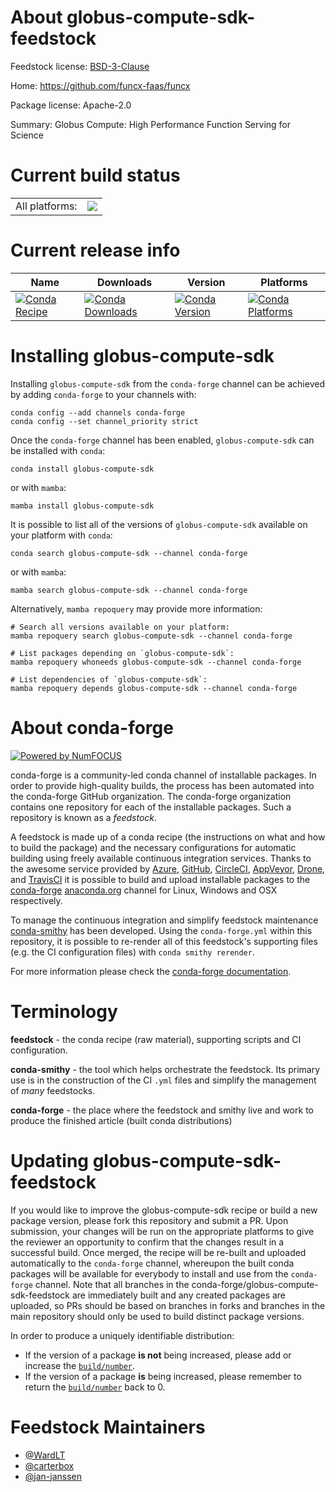 About globus-compute-sdk-feedstock
==================================

Feedstock license: [BSD-3-Clause](https://github.com/conda-forge/globus-compute-sdk-feedstock/blob/main/LICENSE.txt)

Home: https://github.com/funcx-faas/funcx

Package license: Apache-2.0

Summary: Globus Compute: High Performance Function Serving for Science

Current build status
====================


<table><tr><td>All platforms:</td>
    <td>
      <a href="https://dev.azure.com/conda-forge/feedstock-builds/_build/latest?definitionId=19557&branchName=main">
        <img src="https://dev.azure.com/conda-forge/feedstock-builds/_apis/build/status/globus-compute-sdk-feedstock?branchName=main">
      </a>
    </td>
  </tr>
</table>

Current release info
====================

| Name | Downloads | Version | Platforms |
| --- | --- | --- | --- |
| [![Conda Recipe](https://img.shields.io/badge/recipe-globus--compute--sdk-green.svg)](https://anaconda.org/conda-forge/globus-compute-sdk) | [![Conda Downloads](https://img.shields.io/conda/dn/conda-forge/globus-compute-sdk.svg)](https://anaconda.org/conda-forge/globus-compute-sdk) | [![Conda Version](https://img.shields.io/conda/vn/conda-forge/globus-compute-sdk.svg)](https://anaconda.org/conda-forge/globus-compute-sdk) | [![Conda Platforms](https://img.shields.io/conda/pn/conda-forge/globus-compute-sdk.svg)](https://anaconda.org/conda-forge/globus-compute-sdk) |

Installing globus-compute-sdk
=============================

Installing `globus-compute-sdk` from the `conda-forge` channel can be achieved by adding `conda-forge` to your channels with:

```
conda config --add channels conda-forge
conda config --set channel_priority strict
```

Once the `conda-forge` channel has been enabled, `globus-compute-sdk` can be installed with `conda`:

```
conda install globus-compute-sdk
```

or with `mamba`:

```
mamba install globus-compute-sdk
```

It is possible to list all of the versions of `globus-compute-sdk` available on your platform with `conda`:

```
conda search globus-compute-sdk --channel conda-forge
```

or with `mamba`:

```
mamba search globus-compute-sdk --channel conda-forge
```

Alternatively, `mamba repoquery` may provide more information:

```
# Search all versions available on your platform:
mamba repoquery search globus-compute-sdk --channel conda-forge

# List packages depending on `globus-compute-sdk`:
mamba repoquery whoneeds globus-compute-sdk --channel conda-forge

# List dependencies of `globus-compute-sdk`:
mamba repoquery depends globus-compute-sdk --channel conda-forge
```


About conda-forge
=================

[![Powered by
NumFOCUS](https://img.shields.io/badge/powered%20by-NumFOCUS-orange.svg?style=flat&colorA=E1523D&colorB=007D8A)](https://numfocus.org)

conda-forge is a community-led conda channel of installable packages.
In order to provide high-quality builds, the process has been automated into the
conda-forge GitHub organization. The conda-forge organization contains one repository
for each of the installable packages. Such a repository is known as a *feedstock*.

A feedstock is made up of a conda recipe (the instructions on what and how to build
the package) and the necessary configurations for automatic building using freely
available continuous integration services. Thanks to the awesome service provided by
[Azure](https://azure.microsoft.com/en-us/services/devops/), [GitHub](https://github.com/),
[CircleCI](https://circleci.com/), [AppVeyor](https://www.appveyor.com/),
[Drone](https://cloud.drone.io/welcome), and [TravisCI](https://travis-ci.com/)
it is possible to build and upload installable packages to the
[conda-forge](https://anaconda.org/conda-forge) [anaconda.org](https://anaconda.org/)
channel for Linux, Windows and OSX respectively.

To manage the continuous integration and simplify feedstock maintenance
[conda-smithy](https://github.com/conda-forge/conda-smithy) has been developed.
Using the ``conda-forge.yml`` within this repository, it is possible to re-render all of
this feedstock's supporting files (e.g. the CI configuration files) with ``conda smithy rerender``.

For more information please check the [conda-forge documentation](https://conda-forge.org/docs/).

Terminology
===========

**feedstock** - the conda recipe (raw material), supporting scripts and CI configuration.

**conda-smithy** - the tool which helps orchestrate the feedstock.
                   Its primary use is in the construction of the CI ``.yml`` files
                   and simplify the management of *many* feedstocks.

**conda-forge** - the place where the feedstock and smithy live and work to
                  produce the finished article (built conda distributions)


Updating globus-compute-sdk-feedstock
=====================================

If you would like to improve the globus-compute-sdk recipe or build a new
package version, please fork this repository and submit a PR. Upon submission,
your changes will be run on the appropriate platforms to give the reviewer an
opportunity to confirm that the changes result in a successful build. Once
merged, the recipe will be re-built and uploaded automatically to the
`conda-forge` channel, whereupon the built conda packages will be available for
everybody to install and use from the `conda-forge` channel.
Note that all branches in the conda-forge/globus-compute-sdk-feedstock are
immediately built and any created packages are uploaded, so PRs should be based
on branches in forks and branches in the main repository should only be used to
build distinct package versions.

In order to produce a uniquely identifiable distribution:
 * If the version of a package **is not** being increased, please add or increase
   the [``build/number``](https://docs.conda.io/projects/conda-build/en/latest/resources/define-metadata.html#build-number-and-string).
 * If the version of a package **is** being increased, please remember to return
   the [``build/number``](https://docs.conda.io/projects/conda-build/en/latest/resources/define-metadata.html#build-number-and-string)
   back to 0.

Feedstock Maintainers
=====================

* [@WardLT](https://github.com/WardLT/)
* [@carterbox](https://github.com/carterbox/)
* [@jan-janssen](https://github.com/jan-janssen/)

